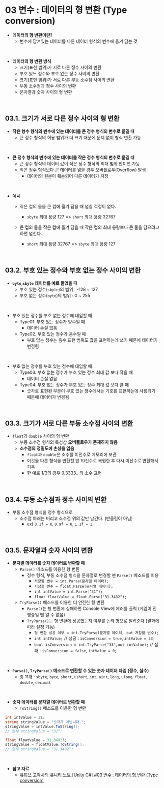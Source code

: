 # 03 변수 : 데이터의 형 변환 (Type conversion)



- **데이터의 형 변환이란?**
  - 변수에 담겨있는 데이터를 다른 데이터 형식의 변수에 옮겨 담는 것
 
<br>

- **데이터의 형 변환 방식**
  - 크기(표현 범위)가 서로 다른 정수 사이의 변환
  - 부호 있느 정수와 부호 없는 정수 사이의 변환
  - 크기(표현 범위)가 서로 다른 부동 소수점 사이의 변환
  - 부동 소수점과 정수 사이의 변환
  - 문자열과 숫자 사이의 형 변환
 
<br>

## 03.1. 크기가 서로 다른 정수 사이의 형 변환

- **작은 형수 형식의 변수에 있는 데이터를 큰 정수 형식의 변수로 옮길 때**
  - 큰 정수 형식의 허용 범위가 더 크기 때문에 문제 없이 형식 변환 가능

<br>

- **큰 정수 형식의 변수에 있는 데이터를 작은 정수 형식의 변수로 옮길 때**
  - 큰 정수 형식의 데이터 값이 작은 정수 형식의 최대 범위 안이면 가능
  - 작은 정수 형식보다 큰 데이터를 넣을 경우 오버플로우(Overflow) 발생
    - 데이터의 원본이 훼손되어 다른 데이터가 저장

<br>

- **예시**
  - 작은 컵의 물을 큰 컵에 옮겨 담을 때 넘칠 걱정이 없다.
     - `sbyte` 최대 용량 127 => `short` 최대 용량 32767   

  - 큰 컵의 물을 작은 컵에 옮겨 담을 때 작은 컵의 최대 용량보다 큰 물을 담으려고 하면 넘친다.
    - `short` 최대 용량 32767 => `sbyte` 최대 용량 127
   
<br>

## 03.2. 부호 있는 정수와 부호 없는 정수 사이의 변환
- **`byte`,`sbyte` 데이터를 예로 들었을 때**
  - 부호 있는 정수(`sbyte`)의 범위 : -128 ~ 127
  - 부호 없는 정수(`byte`)의 범위 : 0 ~ 255
 
<br>

  - 부호 있는 정수를 부호 없는 정수에 대입할 때
     - Type01. 부호 있는 정수가 양수일 때
       - 데이터 손실 없음
     - Type02. 부호 있는 정수가 음수일 때
       - 부호 없는 정수는 음수 표현 범위도 값을 표현하는데 쓰기 때문에 데이터가 변경됨

<br>

  - 부호 없는 정수를 부호 있는 정수에 대입할 때
    - Type03. 부호 없는 정수가 부호 있는 정수 최대 값 보다 작을 때
      - 데이터 손실 없음
    - Type04. 부호 없는 정수가 부호 있는 정수 최대 값 보다 클 때
      - 숫자로 표현된 부분이 부호 있는 정수에서는 기호를 표현하는데 사용되기 때문에 데이터가 변경됨

<br>

## 03.3. 크기가 서로 다른 부동 소수점 사이의 변환
- `float`과 `double` 사이의 형 변환
  - 부동 소수점 형식의 특성상 **오버플로우가 존재하지 않음**
  - **소수점의 정밀도에 손상을 입음**
    - `float`과 `double`은 소수를 이진수로 메모리에 보관
    - 이것을 다른 형식을 변환할 땐 10진수로 복원한 후 다시 이진수로 변환해서 기록
    - 한 예로 1/3의 경우 0.3333.. 의 소수 표현
   
<br>

## 03.4. 부동 소수점과 정수 사이의 변환
- 부동 소수점 형식을 정수 형식으로
  - 소수점 아래는 버리고 소수점 위의 값만 남긴다. (반올림이 아님)
    - ex) `0.1f = 0`, `0.9f = 0`, `1.1f = 1`
   
<br>

## 03.5. 문자열과 숫자 사이의 변환
- **문자열 데이터를 숫자 데이터로 변환할 때**
  - `Parse()` 메소드를 이용한 형 변환
    - 정수 형식, 부동 소수점 형식을 문자열로 변경할 땐 `Parse()` 메소드를 이용
      - `저장할 변수 = int.Parse(문자열 데이터);`
      - `저장할 변수 = float.Parse(문자열 데이터);`
      - `int intValue = int.Parse("31");`
      - `float floatValue = float.Parse("31.3482");`
  - `TryParse()` 메소드를 이용한 더 안전한 형 변환
    - `Parse()`는 형 변환에 실패하면 Console View에 에러를 출력 (게임이 진행중일 땐 알 수 없음)
    - `TryParse()`는 형 변환에 성공했는지 여부를 논리 형으로 알려준다 (결과에 따라 설정 가능)
      - `형 변환 성공 여부 = int.TryParse(문자열 데이터, out 저장할 변수);`
      - `int intValue;` // 성공 : `isConversion = true`, `intValue = 33;`
      - `bool isConversion = int.TryParse("33",out intValue);`  // 실패 : `isConversion = false`, `intValue = 0;`
     
<br>

- **`Parse()`, `TryParse()` 메소드로 변환할 수 있는 숫자 데이터 타입 (정수, 실수)**
  - 총 11개 : `sbyte`, `byte`, `short`, `ushort`, `int`, `uint`, `long`, `ulong`, `float`, `double`, `decimal`

<br>

- **숫자 데이터를 문자열 데이터로 변환할 때**
  - `ToString()` 메소드를 이용한 형 변환
``` cs
int intValue = 31;
string stringValue = "숫자가 아닙니다.";
stringValue = intValue.ToString();
// 현재 stringValue = "31";

float floatValue = 31.3482f;
stringValue = floatValue.ToString();
// 현재 stringValue = "31.3482";
```

<br>

- **참고 자료**
  - [유튜브 고박사의 유니티 노트 [Unity C#] #03 변수 : 데이터의 형 변환 (Type conversion)](https://www.youtube.com/watch?v=3NuO7TaWl0s&list=PLC2Tit6NyVicT5cCqILMWXpXVEoM9ufyH&index=3)
